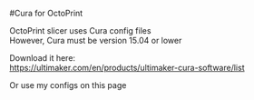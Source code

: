 #Cura for OctoPrint

OctoPrint slicer uses Cura config files  
However, Cura must be version 15.04 or lower  

Download it here:  
https://ultimaker.com/en/products/ultimaker-cura-software/list  

Or use my configs on this page  
